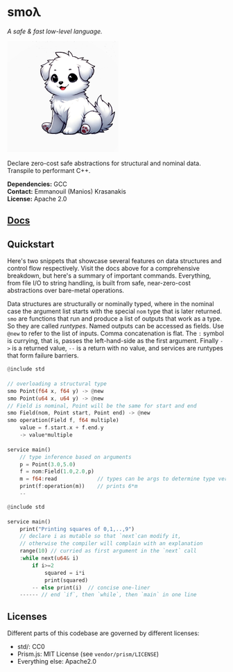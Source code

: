# smoλ

*A safe & fast low-level language.*

![logo](./docs/smol.png)

Declare zero-cost safe abstractions for structural and nominal data. Transpile to performant C++.


**Dependencies:** GCC<br>
**Contact:** Emmanouil (Manios) Krasanakis<br>
**License:** Apache 2.0

## [Docs](https://smolambda.netlify.app/)

## Quickstart

Here's two snippets that showcase several features on 
data structures and control flow respectively.
Visit the docs above for a comprehensive breakdown, 
but here's a summary of important commands. Everything,
from file I/O to string handling, is built from safe, near-zero-cost 
abstractions over bare-metal operations.

Data structures are structurally or nominally typed,
where in the nominal case the argument list starts with the special
`nom` type that is later returned. 
`smo` are functions that run 
and produce a list of outputs that work as a type. So
they are called *runtypes*. Named outputs can be accessed 
as fields. Use `@new` to refer to the list of inputs. 
Comma concatenation is flat. The `:` symbol is currying,
that is, passes the left-hand-side as the first argument.
Finally `->` is a returned value, `--` is a return with
no value, and services are runtypes that form failure barriers.


```rust
@include std

// overloading a structural type
smo Point(f64 x, f64 y) -> @new 
smo Point(u64 x, u64 y) -> @new
// Field is nominal, Point will be the same for start and end
smo Field(nom, Point start, Point end) -> @new
smo operation(Field f, f64 multiple) 
    value = f.start.x + f.end.y
    -> value*multiple

service main()
    // type inference based on arguments
    p = Point(3.0,5.0)
    f = nom:Field(1.0,2.0,p)
    m = f64:read             // types can be args to determine type version
    print(f:operation(m))    // prints 6*m
    --
```


```rust
@include std

service main()
    print("Printing squares of 0,1,..,9")
    // declare i as mutable so that `next`can modify it,
    // otherwise the compiler will complain with an explanation
    range(10) // curried as first argument in the `next` call
    :while next(u64& i) 
        if i>=2 
            squared = i*i
            print(squared) 
        -- else print(i)  // concise one-liner
    ------ // end `if`, then `while`, then `main` in one line
```


## Licenses

Different parts of this codebase are governed by different licenses:

- std/: CC0
- Prism.js: MIT License (see `vendor/prism/LICENSE`)
- Everything else: Apache2.0